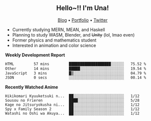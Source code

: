 <h2 align="center">
  Hello~!! I'm Una!
</h2>

<p align="center">
  <a href="https://anarchy.website/">Blog</a> &bull;
  <a href="https://una-ada.github.io/">Portfolio</a> &bull;
  <a href="https://twitter.com/xn__z7x">Twitter</a>
</p>

- Currently studying MERN, MEAN, and Haskell
- Planning to study WASM, Blender, and ~~Unity~~ (lol, lmao even)
- Former physics and mathematics student
- Interested in animation and color science

**Weekly Development Report**

<!--START_SECTION:waka-->

```txt
HTML         57 mins         ███████████████████░░░░░░   75.52 %
Other        14 mins         █████░░░░░░░░░░░░░░░░░░░░   19.54 %
JavaScript   3 mins          █▒░░░░░░░░░░░░░░░░░░░░░░░   04.79 %
JSON         0 secs          ░░░░░░░░░░░░░░░░░░░░░░░░░   00.14 %
```

<!--END_SECTION:waka-->

**Recently Watched Anime**

<!-- RECENT-ANIME:START -->

    Hikikomari Kyuuketsuki n...  ██░░░░░░░░░░░░░░░░░░░░░░░   1/12
    Sousou no Frieren            ████░░░░░░░░░░░░░░░░░░░░░   5/28
    Kage no Jitsuryokusha ni...  ██░░░░░░░░░░░░░░░░░░░░░░░   1/12
    Spy x Family Season 2        ██░░░░░░░░░░░░░░░░░░░░░░░   1/12
    Watashi no Oshi wa Akuya...  ██░░░░░░░░░░░░░░░░░░░░░░░   1/12
<!-- RECENT-ANIME:END -->
